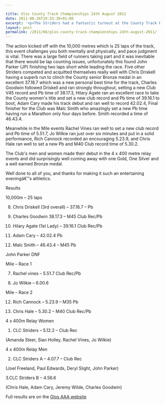 ```yaml
---

title: Glos County Track Championships 24th August 2011
date: 2011-08-26T19:33:38+01:00
excerpt: '<p>The Striders had a fantastic turnout at the County Track Part three championships held at the POWS on Wednesday 24th August. The club clinched several county medals at team and individual level, and there were many Club records and Pb times set.</p>'
layout: post
permalink: /2011/08/glos-county-track-championships-24th-august-2011/
---
```

</p> 

The action kicked off with the 10,000 metres which is 25 laps of the track, this event challenges you both mentally and physically, and pace judgment is vital. There was a large field of runners taking part and it was inevitable that there would be lap counting issues, unfortunately this found John Parker (JP) finishing two laps short while leading the race. Five other Striders competed and acquitted themselves really well with Chris Driskell having a superb run to clinch the County senior Bronze medal in an excellent 37.18.7 which was a new personal best time for the track, Charles Goodwin followed Driskell and ran strongly throughout, setting a new Club V45 record and Pb time of 38.17.3, Hilary Agate ran an excellent race to take the County women's title and set a new club record and Pb time of 39.16.1 to boot, Adam Cary made his track debut and ran well to record 42.02.4, Final finisher for the Club was Malc Smith who amazingly set a new Pb time having run a Marathon only four days before. Smith recorded a time of 46.43.4.

Meanwhile in the Mile events Rachel Vines ran well to set a new club record and Pb time of 5.51.7, Jo Wilkie ran just over six minutes and put in a solid performance, Rich Cannock recorded an encouraging 5.23.9, and Chris Hale ran well to set a new Pb and M40 Club record time of 5.30.2.

The Club's men and women made their debut in the 4 x 400 metre relay events and did surprisingly well coming away with one Gold, One Silver and a well earned Bronze medal.

Well done to all of you, and thanks for making it such an entertaining eveningâ€™s athletics.

Results

10,000m &#8211; 25 laps

8. Chris Driskell (3rd overall) &#8211; 37.18.7 &#8211; Pb

9. Charles Goodwin 38.17.3 &#8211; M45 Club Rec/Pb 

11. Hilary Agate (1st Lady) &#8211; 39.16.1 Club Rec/Pb

15. Adam Cary &#8211; 42.02.4 Pb

18. Malc Smith &#8211; 46.43.4 &#8211; M45 Pb

John Parker DNF

Mile &#8211; Race 1

7. Rachel vines &#8211; 5.51.7 Club Rec/Pb

8. Jo Wilkie &#8211; 6.00.6

Mile &#8211; Race 2

12. Rich Cannock &#8211; 5.23.9 &#8211; M35 Pb

13. Chris Hale &#8211; 5.30.2 &#8211; M40 Club Rec/Pb

4 x 400m Relay Women

1. CLC Striders &#8211; 5.12.2 &#8211; Club Rec

(Amanda Steer, Sian Holley, Rachel Vines, Jo Wilkie)

4 x 400m Relay Men

2. CLC Striders A &#8211; 4.07.7 &#8211; Club Rec

(Joel Freeland, Paul Edwards, Deryl Slight, John Parker)

3.CLC Striders B &#8211; 4.56.6

(Chris Hale, Adam Cary, Jeremy Wilde, Charles Goodwin)

Full results are on the <a href="http://www.glosaaa.org.uk/GAAA_newresultstable.htm" target="_blank" rel="nofollow">Glos AAA website</a>